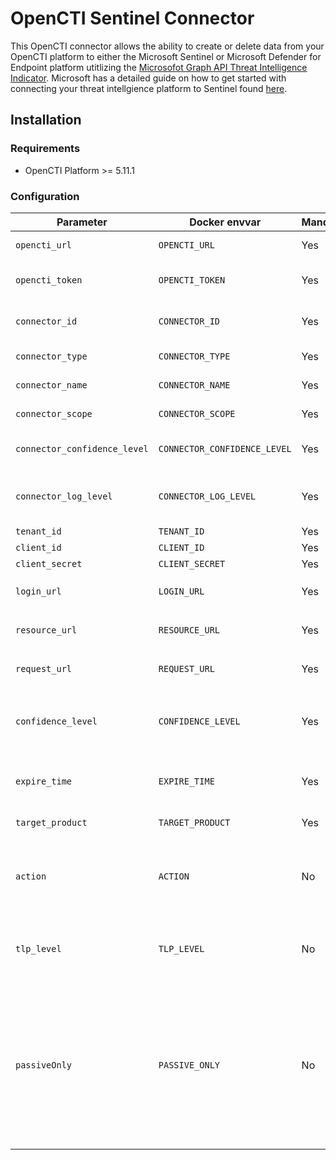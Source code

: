 # OpenCTI Sentinel Connector
This OpenCTI connector allows the ability to create or delete data from your OpenCTI platform to either the Microsoft Sentinel or Microsoft Defender for Endpoint platform utitlizing the [Microsofot Graph API Threat Intelligence Indicator](https://learn.microsoft.com/en-us/graph/api/resources/tiindicator?view=graph-rest-beta). Microsoft has a detailed guide on how to get started with connecting your threat intellgience platform to Sentinel found [here](https://learn.microsoft.com/en-us/azure/architecture/example-scenario/data/sentinel-threat-intelligence#import-threat-indicators-with-the-platforms-data-connector).

## Installation

### Requirements

- OpenCTI Platform >= 5.11.1

### Configuration

| Parameter                            | Docker envvar                       | Mandatory    | Description                                                                                                                                                |
| ------------------------------------ | ----------------------------------- | ------------ | ---------------------------------------------------------------------------------------------------------------------------------------------------------- |
| `opencti_url`                        | `OPENCTI_URL`                       | Yes          | The URL of the OpenCTI platform.                                                                                                                           |
| `opencti_token`                      | `OPENCTI_TOKEN`                     | Yes          | The default admin token configured in the OpenCTI platform parameters file.                                                                                |
| `connector_id`                       | `CONNECTOR_ID`                      | Yes          | A valid arbitrary `UUIDv4` that must be unique for this connector.                                                                                         |
| `connector_type`                     | `CONNECTOR_TYPE`                    | Yes          | Must be `STREAM` (this is the connector type).                                                                                                      |
| `connector_name`                     | `CONNECTOR_NAME`                    | Yes          | Must be `sentinel`, not used in this connector.                                                                                                                                         |
| `connector_scope`                    | `CONNECTOR_SCOPE`                   | Yes          | Must be `sentinel`, not used in this connector.                                                                                                 |
| `connector_confidence_level`         | `CONNECTOR_CONFIDENCE_LEVEL`        | Yes          | The default confidence level for created sightings (a number between 1 and 4).                                                                             |
| `connector_log_level`                | `CONNECTOR_LOG_LEVEL`               | Yes          | The log level for this connector, could be `debug`, `info`, `warn` or `error` (less verbose).                                                              |
| `tenant_id`                          | `TENANT_ID`                         | Yes          | Your Azure Tentent ID                                                                                                                                           |
| `client_id`                          | `CLIENT_ID`                         | Yes          | Your Azure App Client ID                                                                                                                                        |
| `client_secret`                      | `CLIENT_SECRET`                     | Yes          | Your Azure App Client Secret                                                                                                                                    |
| `login_url`                          | `LOGIN_URL`                         | Yes          | Login URL for Microsoft which is `https://login.microsoft.com`                                                                                                                                 |
| `resource_url`                       | `RESOURCE_URL`                      | Yes          | The resource the API will use which is `https://graph.microsoft.com`                                                                                                           |
| `request_url`                        | `REQUEST_URL`                       | Yes          | The request URL that will be used which is `/beta/security/tiIndicators`                                                                                                              |
| `confidence_level`                   | `CONFIDENCE_LEVEL`                  | Yes          | Alerts equal to or higher than this will be blocked, Lower will be alerted, and 0 will be allowed must be between 0 to 100                                                                                                                      |
| `expire_time`                        | `EXPIRE_TIME`                       | Yes          | Number of days for your indicator to expire in Sentinel. Suggestion of `30` as a default                                                         |
| `target_product`                     | `TARGET_PRODUCT`                    | Yes          | `Azure Sentinel` or `Microsoft Defender` ATP"                                                                                                               |
| `action`                             | `ACTION`                            | No           | The action to apply if the indicator is matched from within the targetProduct security tool. Possible values are: `unknown`, `allow`, `block`, `alert`.                                                                                                    |
| `tlp_level`                          | `TLP_LEVEL`                         | No           | This will overide all TLP values submitted to Sentinel to this. Possible TLP values are `unknown`, `white`, `green`, `amber`, `red`                                                 |
| `passiveOnly`                        | `PASSIVE_ONLY`                      | No           | Determines if the indicator should trigger an event that is visible to an end-user. When set to `True` security tools will not notify the end user that a ‘hit’ has occurred. This is most often treated as audit or silent mode by security products where they will simply log that a match occurred but will not perform the action. Default value is `False`.                                                                                                                       |



